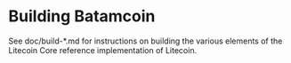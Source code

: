 Building Batamcoin
================

See doc/build-*.md for instructions on building the various
elements of the Litecoin Core reference implementation of Litecoin.
